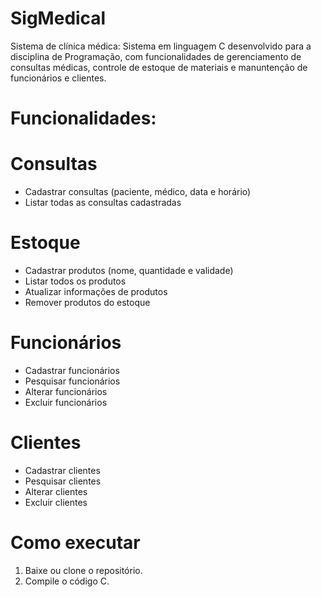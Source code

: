 # SigMedical
Sistema de clínica médica: Sistema em linguagem C desenvolvido para a disciplina de Programação, com funcionalidades de gerenciamento de consultas médicas, controle de estoque de materiais e manuntenção de funcionários e clientes.

# Funcionalidades:
# Consultas
- Cadastrar consultas (paciente, médico, data e horário)
- Listar todas as consultas cadastradas

# Estoque
- Cadastrar produtos (nome, quantidade e validade)
- Listar todos os produtos
- Atualizar informações de produtos
- Remover produtos do estoque
  
# Funcionários
- Cadastrar funcionários
- Pesquisar funcionários
- Alterar funcionários
- Excluir funcionários

# Clientes
- Cadastrar clientes
- Pesquisar clientes
- Alterar clientes
- Excluir clientes

# Como executar
1. Baixe ou clone o repositório.
2. Compile o código C.
